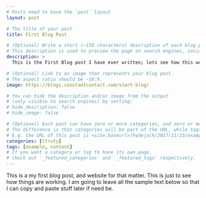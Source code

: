 ```yaml
---
# Posts need to have the `post` layout
layout: post

# The title of your post
title: First Blog Post

# (Optional) Write a short (~150 characters) description of each blog post.
# This description is used to preview the page on search engines, social media, etc.
description: >
  This is the First Blog post I have ever written; lets see how this works

# (Optional) Link to an image that represents your blog post.
# The aspect ratio should be ~16:9.
image: https://blogs.constantcontact.com/start-blog/

# You can hide the description and/or image from the output
# (only visible to search engines) by setting:
# hide_description: false
# hide_image: false

# (Optional) Each post can have zero or more categories, and zero or more tags.
# The difference is that categories will be part of the URL, while tags will not.
# E.g. the URL of this post is <site.baseurl>/hydejack/2017/11/23/example-content/
categories: [ttruty]
tags: [example, content]
# If you want a category or tag to have its own page,
# check out `_featured_categories` and `_featured_tags` respectively.
---
```


This is a my first blog post, and website for that matter. This is just to see how things are working.
I am going to leave all the sample text below so that I can copy and paste stuff later if need be.